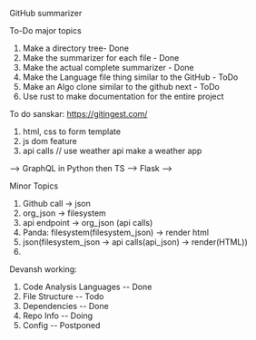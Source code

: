 GitHub summarizer


To-Do major topics

1. Make a directory tree- Done
2. Make the summarizer for each file - Done
3. Make the actual complete summarizer - Done
4. Make the Language file thing similar to the GitHub - ToDo
5. Make an Algo clone similar to the github next - ToDo
6. Use rust to make documentation for the entire project

To do sanskar:
https://gitingest.com/

1. html, css to form template
2. js dom feature
3. api calls // use weather api make a weather app

--> GraphQL in Python then TS
--> Flask
-->

Minor Topics

1. Github call -> json
2. org_json -> filesystem
3. api endpoint -> org_json (api calls)
3. Panda: filesystem(filesystem_json) -> render html
4. json(filesystem_json -> api calls(api_json) -> render(HTML))
2.


Devansh working:

1. Code Analysis Languages -- Done
2. File Structure -- Todo
3. Dependencies -- Done
4. Repo Info -- Doing
5. Config -- Postponed
